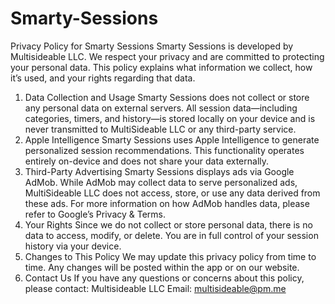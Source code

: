 # Smarty-Sessions

Privacy Policy for Smarty Sessions
Smarty Sessions is developed by Multisideable LLC. We respect your privacy and are committed to protecting your personal data. This policy explains what information we collect, how it’s used, and your rights regarding that data.
1. Data Collection and Usage
Smarty Sessions does not collect or store any personal data on external servers. All session data—including categories, timers, and history—is stored locally on your device and is never transmitted to MultiSideable LLC or any third-party service.
2. Apple Intelligence
Smarty Sessions uses Apple Intelligence to generate personalized session recommendations. This functionality operates entirely on-device and does not share your data externally.
3. Third-Party Advertising
Smarty Sessions displays ads via Google AdMob. While AdMob may collect data to serve personalized ads, MultiSideable LLC does not access, store, or use any data derived from these ads.
For more information on how AdMob handles data, please refer to Google’s Privacy & Terms.
4. Your Rights
Since we do not collect or store personal data, there is no data to access, modify, or delete. You are in full control of your session history via your device.
5. Changes to This Policy
We may update this privacy policy from time to time. Any changes will be posted within the app or on our website.
6. Contact Us
If you have any questions or concerns about this policy, please contact: Multisideable LLC Email: multisideable@pm.me

